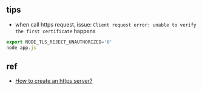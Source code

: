 

## tips

+ when call https request, issue: `Client request error: unable to verify the first certificate` happens

```js
export NODE_TLS_REJECT_UNAUTHORIZED='0'
node app.js
```

## ref

+ [How to create an https server?](https://nodejs.org/en/knowledge/HTTP/servers/how-to-create-a-HTTPS-server/)